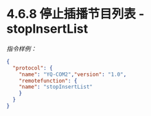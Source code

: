 # 4.6.8    停止插播节目列表 - stopInsertList

 *指令样例：*

```json
{
  "protocol": {
	"name": "YQ-COM2","version": "1.0",
	"remotefunction": {
	"name": "stopInsertList"
	}
  }
}
```

